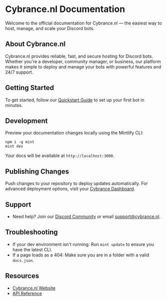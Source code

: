 # Cybrance.nl Documentation

Welcome to the official documentation for Cybrance.nl — the easiest way to host, manage, and scale your Discord bots.

## About Cybrance.nl

Cybrance.nl provides reliable, fast, and secure hosting for Discord bots. Whether you're a developer, community manager, or business, our platform makes it simple to deploy and manage your bots with powerful features and 24/7 support.

## Getting Started

To get started, follow our [Quickstart Guide](quickstart.mdx) to set up your first bot in minutes.

## Development

Preview your documentation changes locally using the Mintlify CLI:

```
npm i -g mint
mint dev
```

Your docs will be available at `http://localhost:3000`.

## Publishing Changes

Push changes to your repository to deploy updates automatically. For advanced deployment options, visit your [Cybrance Dashboard](https://cybrance.nl/dashboard).

## Support

- Need help? Join our [Discord Community](https://discord.gg/cybrance) or email [support@cybrance.nl](mailto:support@cybrance.nl).

## Troubleshooting

- If your dev environment isn't running: Run `mint update` to ensure you have the latest CLI.
- If a page loads as a 404: Make sure you are in a folder with a valid `docs.json`.

## Resources

- [Cybrance.nl Website](https://cybrance.nl)
- [API Reference](api-reference/introduction.mdx)
